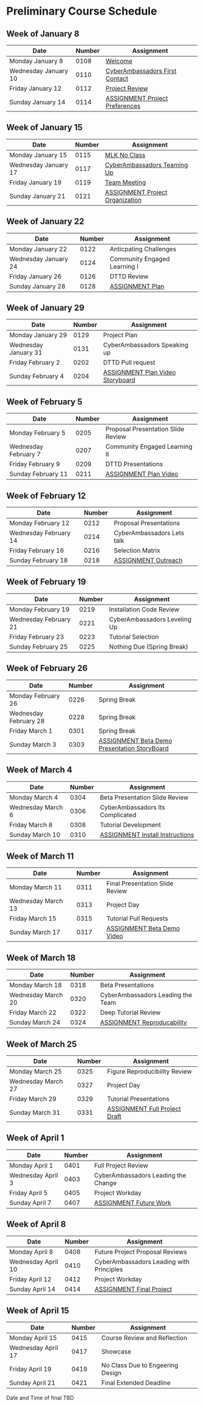 # Preliminary Course Schedule  


## Week of January 8

| Date |  Number | Assignment |
|------|---------|------------|
| Monday January 8 | 0108 |  [Welcome](0108-Welcome) |
| Wednesday January 10 | 0110 |  [CyberAmbassadors First Contact](0110-CyberAmbassadors_First_Contact) |
| Friday January 12 | 0112 |  [Project Review](0112-Project_Review) |
| Sunday January 14 | 0114 |  [ASSIGNMENT Project Preferences](0114-ASSIGNMENT_Project_Preferences) |

## Week of January 15

| Date |  Number | Assignment |
|------|---------|------------|
| Monday January 15 | 0115 |  [MLK No Class](0115-MLK_No_Class) |
| Wednesday January 17 | 0117 |  [CyberAmbassadors Teaming Up](0117-CyberAmbassadors_Teaming_Up) |
| Friday January 19 | 0119 |  [Team Meeting](0119-Team_Meeting) |
| Sunday January 21 | 0121 |  [ASSIGNMENT Project Organization](0121-ASSIGNMENT_Project_Organization) |

## Week of January 22

| Date |  Number | Assignment |
|------|---------|------------|
| Monday January 22 | 0122 | Anticpating Challenges |
| Wednesday January 24 | 0124 | Community Engaged Learning I |
| Friday January 26 | 0126 | DTTD Review |
| Sunday January 28 | 0128 |  [ASSIGNMENT Plan](0128-ASSIGNMENT_Plan) |

## Week of January 29

| Date |  Number | Assignment |
|------|---------|------------|
| Monday January 29 | 0129 | Project Plan |
| Wednesday January 31 | 0131 | CyberAmbassadors Speaking up |
| Friday February 2 | 0202 | DTTD Pull request |
| Sunday February 4 | 0204 |  [ASSIGNMENT Plan Video Storyboard](0204-ASSIGNMENT_Plan_Video_Storyboard) |

## Week of February 5

| Date |  Number | Assignment |
|------|---------|------------|
| Monday February 5 | 0205 | Proposal Presentation Slide Review |
| Wednesday February 7 | 0207 | Community Engaged Learning II |
| Friday February 9 | 0209 | DTTD Presentations |
| Sunday February 11 | 0211 |  [ASSIGNMENT Plan Video](0211-ASSIGNMENT_Plan_Video) |

## Week of February 12

| Date |  Number | Assignment |
|------|---------|------------|
| Monday February 12 | 0212 | Proposal Presentations |
| Wednesday February 14 | 0214 | CyberAmbassadors Lets talk |
| Friday February 16 | 0216 | Selection Matrix |
| Sunday February 18 | 0218 |  [ASSIGNMENT Outreach](0218-ASSIGNMENT_Outreach) |

## Week of February 19

| Date |  Number | Assignment |
|------|---------|------------|
| Monday February 19 | 0219 | Installation Code Review |
| Wednesday February 21 | 0221 | CyberAmbassadors Leveling Up |
| Friday February 23 | 0223 | Tutorial Selection |
| Sunday February 25 | 0225 | Nothing Due (Spring Break) |

## Week of February 26

| Date |  Number | Assignment |
|------|---------|------------|
| Monday February 26 | 0226 | Spring Break |
| Wednesday February 28 | 0228 | Spring Break |
| Friday March 1 | 0301 | Spring Break |
| Sunday March 3 | 0303 |  [ASSIGNMENT Beta Demo Presentation StoryBoard](0303-ASSIGNMENT_Beta_Demo_Presentation_StoryBoard) |

## Week of March 4

| Date |  Number | Assignment |
|------|---------|------------|
| Monday March 4 | 0304 | Beta Presentation Slide Review |
| Wednesday March 6 | 0306 | CyberAmbassadors Its Complicated |
| Friday March 8 | 0308 | Tutorial Development |
| Sunday March 10 | 0310 |  [ASSIGNMENT Install Instructions](0310-ASSIGNMENT_Install_Instructions) |

## Week of March 11

| Date |  Number | Assignment |
|------|---------|------------|
| Monday March 11 | 0311 | Final Presentation Slide Review |
| Wednesday March 13 | 0313 | Project Day |
| Friday March 15 | 0315 | Tutorial Pull Requests |
| Sunday March 17 | 0317 |  [ASSIGNMENT Beta Demo Video](0317-ASSIGNMENT_Beta_Demo_Video) |

## Week of March 18

| Date |  Number | Assignment |
|------|---------|------------|
| Monday March 18 | 0318 | Beta Presentations |
| Wednesday March 20 | 0320 | CyberAmbassadors Leading the Team |
| Friday March 22 | 0322 | Deep Tutorial Review |
| Sunday March 24 | 0324 |  [ASSIGNMENT Reproducability](0324-ASSIGNMENT_Reproducability) |

## Week of March 25

| Date |  Number | Assignment |
|------|---------|------------|
| Monday March 25 | 0325 | Figure Reproducibility Review |
| Wednesday March 27 | 0327 | Project Day |
| Friday March 29 | 0329 | Tutorial Presentations |
| Sunday March 31 | 0331 |  [ASSIGNMENT Full Project Draft](0331-ASSIGNMENT_Full_Project_Draft) |

## Week of April 1

| Date |  Number | Assignment |
|------|---------|------------|
| Monday April 1 | 0401 | Full Project Review |
| Wednesday April 3 | 0403 | CyberAmbassadors Leading the Change |
| Friday April 5 | 0405 | Project Workday |
| Sunday April 7 | 0407 |  [ASSIGNMENT Future Work](0407-ASSIGNMENT_Future_Work) |

## Week of April 8

| Date |  Number | Assignment |
|------|---------|------------|
| Monday April 8 | 0408 | Future Project Proposal Reviews |
| Wednesday April 10 | 0410 | CyberAmbassadors Leading with Principles |
| Friday April 12 | 0412 | Project Workday |
| Sunday April 14 | 0414 |  [ASSIGNMENT Final Project](0414-ASSIGNMENT_Final_Project) |

## Week of April 15

| Date |  Number | Assignment |
|------|---------|------------|
| Monday April 15 | 0415 | Course Review and Reflection |
| Wednesday April 17 | 0417 | Showcase |
| Friday April 19 | 0419 | No Class Due to Engeering Design |
| Sunday April 21 | 0421 | Final Extended Deadline |

Date and Time of final TBD
